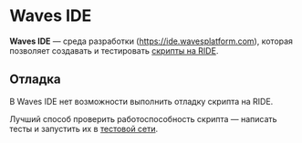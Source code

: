 # Waves IDE

**Waves IDE** — среда разработки (<https://ide.wavesplatform.com>), которая позволяет создавать и тестировать [скрипты на RIDE](/ride/script.md).

## Отладка

В Waves IDE нет возможности выполнить отладку скрипта на RIDE.

Лучший способ проверить работоспособность скрипта — написать тесты и запустить их в [тестовой сети](/blockchain/test-network.md).
